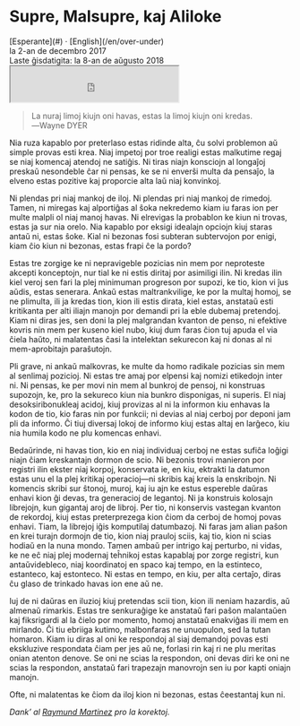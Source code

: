 Supre, Malsupre, kaj Aliloke
============================

<div class="center">[Esperante](#) · [English](/en/over-under)</div>
<div class="center">la 2-an de decembro 2017</div>
<div class="center">Laste ĝisdatigita: la 8-an de aŭgusto 2018</div>

<div class="center">
<iframe src="https://drive.google.com/file/d/1J9AmuhZBETa5ATsHbuZQdvuvJt6XYZ96/preview" height="64"></iframe>
</div>

>La nuraj limoj kiujn oni havas, estas la limoj kiujn oni kredas.<br>
>―Wayne DYER

Nia ruza kapablo por preterlaso estas ridinde alta, ĉu solvi problemon aŭ simple provas esti
krea. Niaj impetoj por troe realigi estas malkutime regaj se niaj komencaj atendoj ne satiĝis. Ni
tiras niajn konsciojn al longaĵoj preskaŭ nesondeble ĉar ni pensas, ke se ni enverŝi multa da
pensaĵo, la elveno estas pozitive kaj proporcie alta laŭ niaj konvinkoj.

Ni plendas pri niaj mankoj de iloj. Ni plendas pri niaj mankoj de rimedoj. Tamen, ni miregas kaj
alportiĝas al ŝoka nekredemo kiam iu faras ion per multe malpli ol niaj manoj havas. Ni elrevigas la
probablon ke kiun ni trovas, estas ja sur nia orelo. Nia kapablo por eksigi idealajn opciojn kiuj
staras antaŭ ni, estas ŝoke. Kial ni bezonas fosi subteran subtervojon por enigi, kiam ĉio kiun ni
bezonas, estas frapi ĉe la pordo?

Estas tre zorgige ke ni nepravigeble pozicias nin mem por neproteste akcepti konceptojn, nur tial ke
ni estis diritaj por asimiligi ilin. Ni kredas ilin kiel veroj sen fari la plej minimuman progreson
por supozi, ke tio, kion vi ĵus aŭdis, estas senerara. Ankaŭ estas maltrankvilige, ke por la multaj
homoj, se ne plimulta, ili ja kredas tion, kion ili estis dirata, kiel estas, anstataŭ esti
kritikanta per alti iliajn manojn por demandi pri la eble dubemaj pretendoj. Kiam ni diras jes, sen
doni la plej malgrandan kvanton de penso, ni efektive kovris nin mem per kuseno kiel nubo, kiuj
dum faras ĉion tuj apuda el via ĉiela haŭto, ni malatentas ĉasi la intelektan sekurecon kaj ni donas
al ni mem-aprobitajn paraŝutojn.

Pli grave, ni ankaŭ malkovras, ke multe da homo radikale pozicias sin mem al senlimaj pozicioj. Ni
estas tre amaj por elpensi kaj nomizi etikedojn inter ni. Ni pensas, ke per movi nin mem al bunkroj
de pensoj, ni konstruas supozojn, ke, pro la sekureco kiun nia bunkro disponigas, ni superis. El
niaj desoksiribonukleaj acidoj, kiuj provizas al ni la informon kiu enhavas la kodon de tio, kio
faras nin por funkcii; ni devias al niaj cerboj por deponi jam pli da informo. Ĉi tiuj diversaj
lokoj de informo kiuj estas altaj en larĝeco, kiu nia humila kodo ne plu komencas enhavi.

Bedaŭrinde, ni havas tion, kio en niaj individuaj cerboj ne estas sufiĉa loĝigi niajn ĉiam
kreskantajn dormon de scio. Ni bezonis trovi manieron por registri ilin ekster niaj korpoj,
konservata ie, en kiu, ektrakti la datumon estas unu el la plej kritikaj operacioj—ni skribis kaj
kreis la enskribojn. Ni komencis skribi sur ŝtonoj, muroj, kaj iu ajn ke estus espereble daŭras
enhavi kion ĝi devas, tra generacioj de legantoj. Ni ja konstruis kolosajn librejojn, kun gigantaj
aroj de libroj. Per tio, ni konservis vastegan kvanton de rekordoj, kiuj estas preterprezega kion
ĉiom da cerboj de homoj povas enhavi. Tiam, la librejoj iĝis komputilaj datumbazoj. Ni faras jam
alian paŝon en krei turajn dormojn de tio, kion niaj prauloj sciis, kaj tio, kion ni scias hodiaŭ en
la nuna mondo. Tamen ambaŭ per intrigo kaj perturbo, ni vidas, ke ne eĉ niaj plej modernaj teĥnikoj
estas kapablaj por zorge registri, kun antaŭvidebleco, niaj koordinatoj en spaco kaj tempo, en la
estinteco, estanteco, kaj estonteco. Ni estas en tempo, en kiu, per alta certaĵo, diras ĉu glaso de
trinkado havas ion ene aŭ ne.

Iuj de ni daŭras en iluzioj kiuj pretendas scii tion, kion ili neniam hazardis, aŭ almenaŭ
rimarkis. Estas tre senkuraĝige ke anstataŭ fari paŝon malantaŭen kaj fiksrigardi al la ĉielo por
momento, homoj anstataŭ enakviĝas ili mem en mirlando. Ĉi tiu ebriiga kutimo, malbonfaras ne
unuopulon, sed la tutan homaron. Kiam iu diras al oni ke respondoj al siaj demandoj povas esti
ekskluzive respondata ĉiam per jes aŭ ne, forlasi rin kaj ri ne plu meritas onian atenton denove. Se
oni ne scias la respondon, oni devas diri ke oni ne scias la respondon, anstataŭ fari trapezajn
manovrojn sen iu por kapti oniajn manojn.

Ofte, ni malatentas ke ĉiom da iloj kion ni bezonas, estas ĉeestantaj kun ni.

_Dank’ al [Raymund Martinez](https://zhaqenl.github.io) pro la korektoj._
